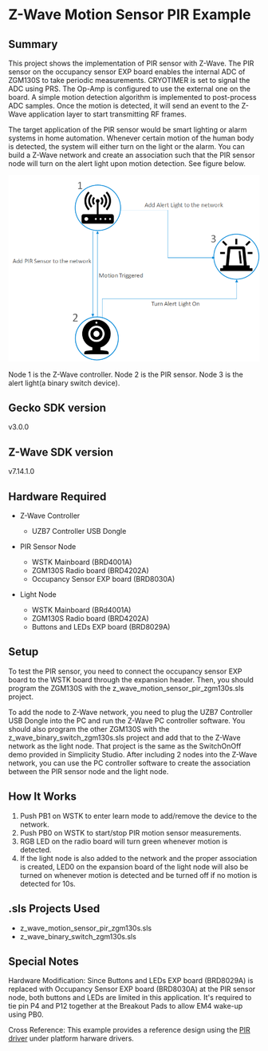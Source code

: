 # Z-Wave Motion Sensor PIR Example #

## Summary ##

This project shows the implementation of PIR sensor with Z-Wave. The PIR sensor on the occupancy sensor EXP board enables the internal ADC of ZGM130S to take periodic measurements. CRYOTIMER is
set to signal the ADC using PRS. The Op-Amp is configured to use the external one on the board. A simple motion detection algorithm is implemented to post-process ADC samples. Once the motion 
is detected, it will send an event to the Z-Wave application layer to start transmitting RF frames.

The target application of the PIR sensor would be smart lighting or alarm systems in home automation. Whenever certain motion of the human body is detected, the system will either turn on the light
or the alarm. You can build a Z-Wave network and create an association such that the PIR sensor node will turn on the alert light upon motion detection. See figure below.

![](doc/z_wave_network.png)

Node 1 is the Z-Wave controller. Node 2 is the PIR sensor. Node 3 is the alert light(a binary switch device). 

## Gecko SDK version ##

v3.0.0

## Z-Wave SDK version ##

v7.14.1.0

## Hardware Required ##

- Z-Wave Controller
	- UZB7 Controller USB Dongle

- PIR Sensor Node
	- WSTK Mainboard (BRD4001A)
	- ZGM130S Radio board (BRD4202A)
	- Occupancy Sensor EXP board (BRD8030A)
	
- Light Node
	- WSTK Mainboard (BRd4001A)
	- ZGM130S Radio board (BRD4202A)
	- Buttons and LEDs EXP board (BRD8029A)

## Setup ##

To test the PIR sensor, you need to connect the occupancy sensor EXP board to the WSTK board through the expansion header. Then, you should program the ZGM130S with the z_wave_motion_sensor_pir_zgm130s.sls project.

To add the node to Z-Wave network, you need to plug the UZB7 Controller USB Dongle into the PC and run the Z-Wave PC controller software. You should also program the other ZGM130S with the z_wave_binary_switch_zgm130s.sls
project and add that to the Z-Wave network as the light node. That project is the same as the SwitchOnOff demo provided in Simplicity Studio. After including 2 nodes into the Z-Wave network, you can use the PC controller software to create the association between the PIR sensor node and the light node.

## How It Works ##

1. Push PB1 on WSTK to enter learn mode to add/remove the device to the network.
2. Push PB0 on WSTK to start/stop PIR motion sensor measurements.
3. RGB LED on the radio board will turn green whenever motion is detected.
4. If the light node is also added to the network and the proper association is created, LED0 on the expansion board of the light node will also be turned on
   whenever motion is detected and be turned off if no motion is detected for 10s.

## .sls Projects Used ##

- z_wave_motion_sensor_pir_zgm130s.sls
- z_wave_binary_switch_zgm130s.sls

## Special Notes ##

Hardware Modification: Since Buttons and LEDs EXP board (BRD8029A) is replaced with Occupancy Sensor EXP board (BRD8030A) at the PIR sensor node, both buttons and LEDs are limited in this application. It's required to tie pin P4 and P12 together at the Breakout Pads to allow EM4 wake-up using PB0.

Cross Reference: This example provides a reference design using the [PIR driver](https://github.com/SiliconLabs/platform_hardware_drivers/tree/master/pir_ira_s210st01) under platform harware drivers.